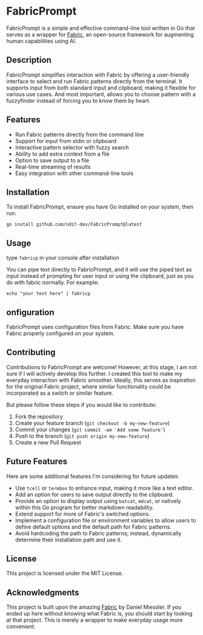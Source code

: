 # FabricPrompt

FabricPrompt is a simple and effective command-line tool written in Go that serves as a wrapper for [Fabric](https://github.com/danielmiessler/fabric), an open-source framework for augmenting human capabilities using AI.

## Description

FabricPrompt simplifies interaction with Fabric by offering a user-friendly interface to select and run Fabric patterns directly from the terminal. It supports input from both standard input and clipboard, making it flexible for various use cases. And most important, allows you to choose pattern with a fuzzyfinder instead of forcing you to know them by heart.

## Features

- Run Fabric patterns directly from the command line
- Support for input from stdin or clipboard
- Interactive pattern selector with fuzzy search
- Ability to add extra context from a file
- Option to save output to a file
- Real-time streaming of results
- Easy integration with other command-line tools

## Installation

To install FabricPrompt, ensure you have Go installed on your system, then run:
```
go install github.com/ndit-dev/FabricPrompt@latest

```

## Usage

type `fabricp` in your console after installation
<placehold for video or gif>

You can pipe text directly to FabricPrompt, and it will use the piped text as input instead of prompting for user input or using the clipboard, just as you do with fabric normally. For example:
```
echo "your text here" | fabricp
```
## onfiguration

FabricPrompt uses configuration files from Fabric. Make sure you have Fabric properly configured on your system.

## Contributing

Contributions to FabricPrompt are welcome! However, at this stage, I am not sure if I will actively develop this further. I created this tool to make my everyday interaction with Fabric smoother. Ideally, this serves as inspiration for the original Fabric project, where similar functionality could be incorporated as a switch or similar feature.

But please follow these steps if you would like to contribute:

1. Fork the repository
2. Create your feature branch (`git checkout -b my-new-feature`)
3. Commit your changes (`git commit -am 'Add some feature'`)
4. Push to the branch (`git push origin my-new-feature`)
5. Create a new Pull Request

## Future Features

Here are some additional features I'm considering for future updates:

- Use `tcell` or `termbox` to enhance input, making it more like a text editor.
- Add an option for users to save output directly to the clipboard.
- Provide an option to display output using `batcat`, `mdcat`, or natively within this Go program for better markdown readability.
- Extend support for more of Fabric's switched options.
- Implement a configuration file or environment variables to allow users to define default options and the default path for Fabric patterns.
- Avoid hardcoding the path to Fabric patterns; instead, dynamically determine their installation path and use it.

## License

This project is licensed under the MIT License.

## Acknowledgments

This project is built upon the amazing [Fabric](https://github.com/danielmiessler/fabric) by Daniel Miessler. If you ended up here without knowing what Fabric is, you should start by looking at that project. This is merely a wrapper to make everyday usage more convenient.
